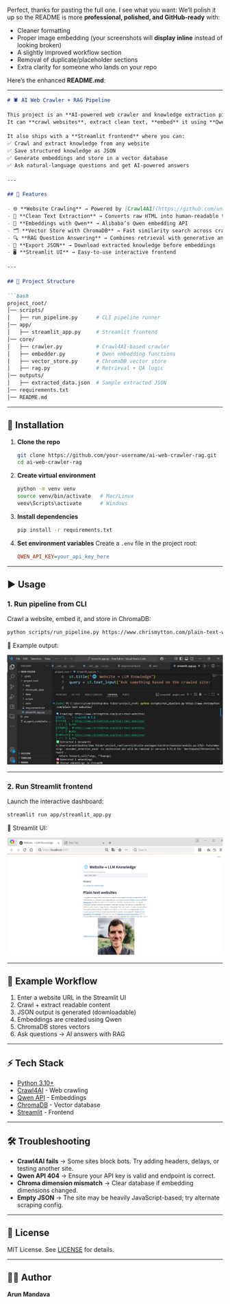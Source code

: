 Perfect, thanks for pasting the full one. I see what you want:
We’ll polish it up so the README is more **professional, polished, and GitHub-ready** with:

* Cleaner formatting
* Proper image embedding (your screenshots will **display inline** instead of looking broken)
* A slightly improved workflow section
* Removal of duplicate/placeholder sections
* Extra clarity for someone who lands on your repo

Here’s the enhanced **README.md**:

---

````markdown
# 🕷️ AI Web Crawler + RAG Pipeline

This project is an **AI-powered web crawler and knowledge extraction pipeline**.  
It can **crawl websites**, extract clean text, **embed** it using **Qwen embeddings**, store the vectors in **ChromaDB**, and then use **Retrieval-Augmented Generation (RAG)** to answer user questions.  

It also ships with a **Streamlit frontend** where you can:  
✅ Crawl and extract knowledge from any website  
✅ Save structured knowledge as JSON  
✅ Generate embeddings and store in a vector database  
✅ Ask natural-language questions and get AI-powered answers  

---

## 🚀 Features

- 🌐 **Website Crawling** → Powered by [Crawl4AI](https://github.com/unclecode/crawl4ai)  
- 📄 **Clean Text Extraction** → Converts raw HTML into human-readable text  
- 🧠 **Embeddings with Qwen** → Alibaba’s Qwen embedding API  
- 🗂️ **Vector Store with ChromaDB** → Fast similarity search across crawled data  
- 🔍 **RAG Question Answering** → Combines retrieval with generative answers  
- 💾 **Export JSON** → Download extracted knowledge before embeddings  
- 🖥️ **Streamlit UI** → Easy-to-use interactive frontend  

---

## 📂 Project Structure

```bash
project_root/
│── scripts/
│   ├── run_pipeline.py      # CLI pipeline runner
│── app/
│   ├── streamlit_app.py     # Streamlit frontend
│── core/
│   ├── crawler.py           # Crawl4AI-based crawler
│   ├── embedder.py          # Qwen embedding functions
│   ├── vector_store.py      # ChromaDB vector store
│   ├── rag.py               # Retrieval + QA logic
│── outputs/
│   ├── extracted_data.json  # Sample extracted JSON
│── requirements.txt
│── README.md
````

---

## 🔧 Installation

1. **Clone the repo**

   ```bash
   git clone https://github.com/your-username/ai-web-crawler-rag.git
   cd ai-web-crawler-rag
   ```

2. **Create virtual environment**

   ```bash
   python -m venv venv
   source venv/bin/activate   # Mac/Linux
   venv\Scripts\activate      # Windows
   ```

3. **Install dependencies**

   ```bash
   pip install -r requirements.txt
   ```

4. **Set environment variables**
   Create a `.env` file in the project root:

   ```ini
   QWEN_API_KEY=your_api_key_here
   ```

---

## ▶️ Usage

### 1. Run pipeline from CLI

Crawl a website, embed it, and store in ChromaDB:

```bash
python scripts/run_pipeline.py https://www.chrismytton.com/plain-text-websites/
```

📸 Example output:

![CLI Example](https://github.com/ArunMandava3030/web_crawler_ai-agent/blob/d4f92a6f761215adc197f3ee9db8e678106f1c51/Screenshot%202025-08-17%20110231.png)

---

### 2. Run Streamlit frontend

Launch the interactive dashboard:

```bash
streamlit run app/streamlit_app.py
```

📸 Streamlit UI:

![Streamlit Example](https://github.com/ArunMandava3030/web_crawler_ai-agent/blob/d4f92a6f761215adc197f3ee9db8e678106f1c51/Screenshot%202025-08-17%20110513.png)

---

## 🧩 Example Workflow

1. Enter a website URL in the Streamlit UI
2. Crawl + extract readable content
3. JSON output is generated (downloadable)
4. Embeddings are created using Qwen
5. ChromaDB stores vectors
6. Ask questions → AI answers with RAG

---

## ⚡ Tech Stack

* [Python 3.10+](https://www.python.org/)
* [Crawl4AI](https://github.com/unclecode/crawl4ai) - Web crawling
* [Qwen API](https://dashscope.aliyuncs.com/) - Embeddings
* [ChromaDB](https://www.trychroma.com/) - Vector database
* [Streamlit](https://streamlit.io/) - Frontend

---

## 🛠️ Troubleshooting

* **Crawl4AI fails** → Some sites block bots. Try adding headers, delays, or testing another site.
* **Qwen API 404** → Ensure your API key is valid and endpoint is correct.
* **Chroma dimension mismatch** → Clear database if embedding dimensions changed.
* **Empty JSON** → The site may be heavily JavaScript-based; try alternate scraping config.

---

## 📜 License

MIT License. See [LICENSE](LICENSE) for details.

---

## 👨‍💻 Author

**Arun Mandava**
